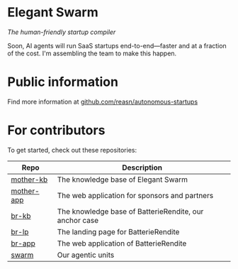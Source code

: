 # Elegant Swarm
*The human-friendly startup compiler*

Soon, AI agents will run SaaS startups end-to-end—faster and at a fraction of the cost. I'm assembling the team to make this happen.

# Public information
Find more information at [github.com/reasn/autonomous-startups](https://github.com/reasn/autonomous-startups)

# For contributors
To get started, check out these repositories:

| Repo      | Description                                          |
| --------- | ---------------------------------------------------- |
| [mother-kb](https://github.com/elegantswarm/mother-kb) | The knowledge base of Elegant Swarm                  |
| [mother-app](https://github.com/elegantswarm/mother-app)| The web application for sponsors and partners        |
| [br-kb](https://github.com/elegantswarm/br-kb)     | The knowledge base of BatterieRendite, our anchor case |
| [br-lp](https://github.com/elegantswarm/br-lp)     | The landing page for BatterieRendite                 |
| [br-app](https://github.com/elegantswarm/br-app)    | The web application of BatterieRendite               |
| [swarm](https://github.com/elegantswarm/swarm)     | Our agentic units                                    |
